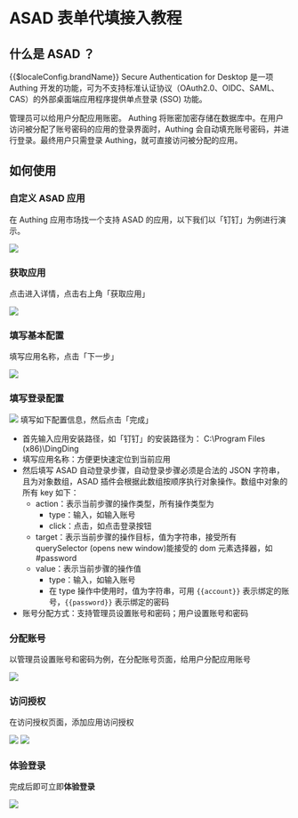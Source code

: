 # ASAD 表单代填接入教程
<LastUpdated/>

## 什么是 ASAD ？
{{$localeConfig.brandName}}  Secure Authentication for Desktop 是一项 Authing 开发的功能，可为不支持标准认证协议（OAuth2.0、OIDC、SAML、CAS）的外部桌面端应用程序提供单点登录 (SSO) 功能。<br>

管理员可以给用户分配应用账密。 Authing 将账密加密存储在数据库中。在用户访问被分配了账号密码的应用的登录界面时，Authing 会自动填充账号密码，并进行登录。最终用户只需登录 Authing，就可直接访问被分配的应用。

## 如何使用

### 自定义 ASAD 应用
在 Authing 应用市场找一个支持 ASAD 的应用，以下我们以「钉钉」为例进行演示。

![](~@imagesZhCn/guides/asad/1.png)
### 获取应用
点击进入详情，点击右上角「获取应用」

![](~@imagesZhCn/guides/asad/2.png)
### 填写基本配置
填写应用名称，点击「下一步」

![](~@imagesZhCn/guides/asad/3.png)

### 填写登录配置

![](~@imagesZhCn/guides/asad/4.png)
填写如下配置信息，然后点击「完成」
<ul>
  <li>首先输入应用安装路径，如「钉钉」的安装路径为： C:\Program Files (x86)\DingDing</li>
  <li>填写应用名称：方便更快速定位到当前应用</li>
  <li>
      然后填写 ASAD 自动登录步骤，自动登录步骤必须是合法的 JSON 字符串，且为对象数组，ASAD 插件会根据此数组按顺序执行对象操作。数组中对象的所有 key 如下：<br>
      <ul>
        <li>action：表示当前步骤的操作类型，所有操作类型为<br>
              <ul>
                <li>type：输入，如输入账号 </li>
                <li>click：点击，如点击登录按钮</li>
              </ul>
        </li>
        <li>target：表示当前步骤的操作目标，值为字符串，接受所有 querySelector (opens new window)能接受的 dom 元素选择器，如 #password</li>
        <li>value：表示当前步骤的操作值<br>
          <ul>
            <li>type：输入，如输入账号 </li>
            <li>在 type 操作中使用时，值为字符串，可用 <code><span v-pre>{{account}}</span></code> 表示绑定的账号，<code><span v-pre>{{password}}</span></code> 表示绑定的密码</li>
          </ul>
        </li>
      </ul>
  </li>
  <li>账号分配方式：支持管理员设置账号和密码；用户设置账号和密码</li>
</ul>

### 分配账号
以管理员设置账号和密码为例，在分配账号页面，给用户分配应用账号

![](~@imagesZhCn/guides/asad/5.png)
### 访问授权
在访问授权页面，添加应用访问授权

![](~@imagesZhCn/guides/asad/6.png)
![](~@imagesZhCn/guides/asad/7.png)
### 体验登录
完成后即可立即**体验登录**

![](~@imagesZhCn/guides/asad/8.png)